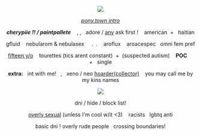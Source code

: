 <div align="center">
  
![](https://file.garden/ZfuUEe4FYX__-C0y/1000017111-removebg-preview.png)

<ins>*pony.town intro*</ins>

***cherypiie !! / paintpallete*** &nbsp;&nbsp;&nbsp;, ,&nbsp;‎&nbsp;&nbsp;adore / [any](https://pronouns.cc/@berrypaw)  ask first *!*&nbsp;&nbsp;&nbsp; american&nbsp; + &nbsp; haitian

gfluid &nbsp;&nbsp; nebularom&nbsp;&&nbsp;nebulasex &nbsp;&nbsp;&nbsp; .&nbsp;&nbsp;.&nbsp;&nbsp;&nbsp; aroflux &nbsp;&nbsp; aroacespec &nbsp; omni fem pref

<ins>fifteen y/o</ins> &nbsp;&nbsp; tourettes (tics arent constant) &nbsp;+&nbsp; (suspected autism) &nbsp;&nbsp; **POC** &nbsp;&nbsp;&nbsp; + &nbsp; single

**extra:** &nbsp; int with me! &nbsp; , &nbsp; xeno / neo <ins>hoarder(collector)</ins> &nbsp;&nbsp; you may call me by my kins names

![](https://64.media.tumblr.com/bb9ff28490fc834914214f7aa6d98860/ca6d7c713ca1c6cd-5e/s2048x3072/77fcfd64abdb49c0a005b50415c6288409a0efd3.pnj)

dni / hide / block list!

<ins>overly sexual</ins> (unless I'm cool w/it <3) &nbsp;&nbsp; racists &nbsp; lgbtq anti

basic dni ! overly rude people &nbsp; crossing boundaries!
